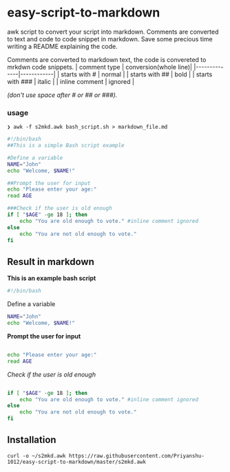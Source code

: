 # easy-script-to-markdown
awk script to convert your script into markdown. Comments are converted to text and code to code snippet in markdown. Save some precious time writing a README explaining the code.

Comments are converted to markdown text, the code is convereted to mrkdwn code snippets.
| comment type | conversion(whole line)|
|--------------|------------|
| starts with # | normal |
| starts with ## | bold |
| starts with ### | italic |
| inline comment | ignored |

_(don't use space after # or ## or ###)._

### usage 
``` ❯ awk -f s2mkd.awk bash_script.sh > markdown_file.md ```

```bash
#!/bin/bash
##This is a simple Bash script example

#Define a variable
NAME="John"
echo "Welcome, $NAME!"

##Prompt the user for input
echo "Please enter your age:"
read AGE

###Check if the user is old enough
if [ "$AGE" -ge 18 ]; then
    echo "You are old enough to vote." #inline comment ignored
else
    echo "You are not old enough to vote."
fi

```

## Result in markdown

**This is an example bash script**

```bash
#!/bin/bash

```
Define a variable
```bash
NAME="John"
echo "Welcome, $NAME!"


```

**Prompt the user for input**

```bash

echo "Please enter your age:"
read AGE

```

*Check if the user is old enough*

```bash

if [ "$AGE" -ge 18 ]; then
    echo "You are old enough to vote." #inline comment ignored
else
    echo "You are not old enough to vote."
fi

```


## Installation

```shell
curl -o ~/s2mkd.awk https://raw.githubusercontent.com/Priyanshu-1012/easy-script-to-markdown/master/s2mkd.awk
```
